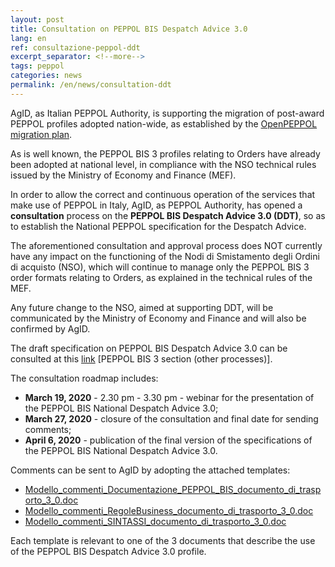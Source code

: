 ```yaml
---
layout: post
title: Consultation on PEPPOL BIS Despatch Advice 3.0
lang: en
ref: consultazione-peppol-ddt
excerpt_separator: <!--more-->
tags: peppol
categories: news
permalink: /en/news/consultation-ddt
---
```


AgID, as Italian PEPPOL Authority, is supporting the migration of post-award PEPPOL profiles adopted nation-wide, as established by the [OpenPEPPOL migration plan](https://docs.peppol.eu/poacc/upgrade-3/migration/).

As is well known, the PEPPOL BIS 3 profiles relating to Orders have already been adopted at national level, in compliance with the NSO technical rules issued by the Ministry of Economy and Finance (MEF).

In order to allow the correct and continuous operation of the services that make use of PEPPOL in Italy, AgID, as PEPPOL Authority, has opened a **consultation** process on the **PEPPOL BIS Despatch Advice 3.0 (DDT)**, so as to establish the National PEPPOL specification for the Despatch Advice.

The aforementioned consultation and approval process does NOT currently have any impact on the functioning of the Nodi di Smistamento degli Ordini di acquisto (NSO), which will continue to manage only the PEPPOL BIS 3 order formats relating to Orders, as explained in the technical rules of the MEF.

Any future change to the NSO, aimed at supporting DDT, will be communicated by the Ministry of Economy and Finance and will also be confirmed by AgID.

The draft specification on PEPPOL BIS Despatch Advice 3.0 can be consulted at this [link](https://notier.regione.emilia-romagna.it/docs/) [PEPPOL BIS 3 section (other processes)].

The consultation roadmap includes:

- **March 19, 2020** - 2.30 pm - 3.30 pm - webinar for the presentation of the PEPPOL BIS National Despatch Advice 3.0;
- **March 27, 2020** - closure of the consultation and final date for sending comments;
- **April 6, 2020** - publication of the final version of the specifications of the PEPPOL BIS National Despatch Advice 3.0.

Comments can be sent to AgID by adopting the attached templates:

- [Modello_commenti_Documentazione_PEPPOL_BIS_documento_di_trasporto_3_0.doc](/attachments/Modello_commenti_Documentazione_PEPPOL_BIS_documento_di_trasporto_3_0.doc)
- [Modello_commenti_RegoleBusiness_documento_di_trasporto_3_0.doc](/attachments/Modello_commenti_RegoleBusiness_documento_di_trasporto_3_0.doc)
- [Modello_commenti_SINTASSI_documento_di_trasporto_3_0.doc](/attachments/Modello_commenti_SINTASSI_documento_di_trasporto_3_0.doc)

Each template is relevant to one of the 3 documents that describe the use of the PEPPOL BIS Despatch Advice 3.0 profile.
